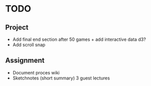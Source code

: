 # TODO

## Project

+ Add final end section after 50 games + add interactive data d3?
+ Add scroll snap

## Assignment

+ Document proces wiki
+ Sketchnotes (short summary) 3 guest lectures
